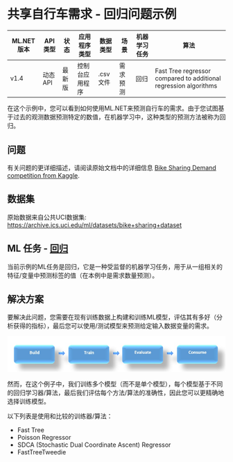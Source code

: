 # 共享自行车需求 - 回归问题示例

| ML.NET 版本 | API 类型          | 状态                        | 应用程序类型    | 数据类型 | 场景            | 机器学习任务                   | 算法                  |
|----------------|-------------------|-------------------------------|-------------|-----------|---------------------|---------------------------|-----------------------------|
| v1.4 | 动态 API | 最新版 | 控制台应用程序 | .csv 文件 | 需求预测 | 回归 | Fast Tree regressor compared to additional regression algorithms|

在这个示例中，您可以看到如何使用ML.NET来预测自行车的需求。由于您试图基于过去的观测数据预测特定的数值，在机器学习中，这种类型的预测方法被称为回归。

## 问题

有关问题的更详细描述，请阅读原始文档中的详细信息 [
Bike Sharing Demand competition from Kaggle](https://www.kaggle.com/c/bike-sharing-demand).

## 数据集
原始数据来自公共UCI数据集:
https://archive.ics.uci.edu/ml/datasets/bike+sharing+dataset


## ML 任务 - [回归](https://docs.microsoft.com/en-us/dotnet/machine-learning/resources/tasks#regression)

当前示例的ML任务是回归，它是一种受监督的机器学习任务，用于从一组相关的特征/变量中预测标签的值（在本例中是需求数量预测）。

## 解决方案

要解决此问题，您需要在现有训练数据上构建和训练ML模型，评估其有多好（分析获得的指标），最后您可以使用/测试模型来预测给定输入数据变量的需求。

![Build -> Train -> Evaluate -> Consume](../shared_content/modelpipeline.png)

然而，在这个例子中，我们训练多个模型（而不是单个模型），每个模型基于不同的回归学习器/算法，最后我们评估每个方法/算法的准确性，因此您可以更精确地选择训练模型。

以下列表是使用和比较的训练器/算法：

- Fast Tree
- Poisson Regressor
- SDCA (Stochastic Dual Coordinate Ascent) Regressor
- FastTreeTweedie

